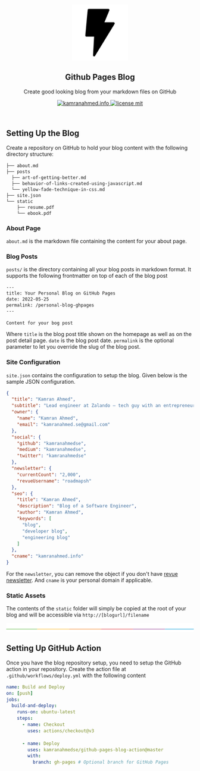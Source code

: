 <p align="center">
  <img height="150" src="./.github/assets/flash.png" />
  <h2 align="center">Github Pages Blog</h2>
  <p align="center">Create good looking blog from your markdown files on GitHub<p>
  <p align="center">
    <a href="https://kamranahmed.info">
    	<img src="https://img.shields.io/badge/-Sample%20Blog%20‎ ‎ -0a0a0a.svg?style=flat&colorA=0a0a0a" alt="kamranahmed.info" />
    </a>
    <a href="license">
    	<img src="https://img.shields.io/badge/License-MIT-0a0a0a.svg?style=flat&colorA=0a0a0a" alt="license mit" />
    </a>
  </p>
</p>

<br>

## Setting Up the Blog

Create a repository on GitHub to hold your blog content with the following directory structure:

```shell
├── about.md
├── posts
  ├── art-of-getting-better.md
  ├── behavior-of-links-created-using-javascript.md
  └── yellow-fade-technique-in-css.md
├── site.json
└── static
    ├── resume.pdf
    └── ebook.pdf
```

### About Page
`about.md` is the markdown file containing the content for your about page.

### Blog Posts
`posts/` is the directory containing all your blog posts in markdown format. It supports the following frontmatter on top of each of the blog post

```shell
---
title: Your Personal Blog on GitHub Pages
date: 2022-05-25
permalink: /personal-blog-ghpages
---

Content for your bog post
```

Where `title` is the blog post title shown on the homepage as well as on the post detail page. `date` is the blog post date. `permalink` is the optional parameter to let you override the slug of the blog post.

### Site Configuration

`site.json` contains the configuration to setup the blog. Given below is the sample JSON configuration.

```json
{
  "title": "Kamran Ahmed",
  "subtitle": "Lead engineer at Zalando — tech guy with an entrepreneurial spirit and knack for getting things done",
  "owner": {
    "name": "Kamran Ahmed",
    "email": "kamranahmed.se@gmail.com"
  },
  "social": {
    "github": "kamranahmedse",
    "medium": "kamranahmedse",
    "twitter": "kamranahmedse"
  },
  "newsletter": {
    "currentCount": "2,000",
    "revueUsername": "roadmapsh"
  },
  "seo": {
    "title": "Kamran Ahmed",
    "description": "Blog of a Software Engineer",
    "author": "Kamran Ahmed",
    "keywords": [
      "blog",
      "developer blog",
      "engineering blog"
    ]
  },
  "cname": "kamranahmed.info"
}
```

For the `newsletter`, you can remove the object if you don't have [revue newsletter](https://www.getrevue.co/). And `cname` is your personal domain if applicable.

### Static Assets

The contents of the `static` folder will simply be copied at the root of your blog and will be accessible via `http://[blogurl]/filename`

![](./.github/assets/split.png)

## Setting Up GitHub Action

Once you have the blog repository setup, you need to setup the GitHub action in your repository. Create the action file at `.github/workflows/deploy.yml` with the following content

```yaml
name: Build and Deploy
on: [push]
jobs:
  build-and-deploy:
    runs-on: ubuntu-latest
    steps:
      - name: Checkout
        uses: actions/checkout@v3

      - name: Deploy
        uses: kamranahmedse/github-pages-blog-action@master
        with:
          branch: gh-pages # Optional branch for GitHub Pages
```

